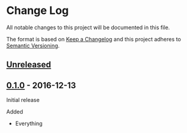 # Change Log

All notable changes to this project will be documented in this file.

The format is based on [Keep a Changelog](http://keepachangelog.com/)
and this project adheres to [Semantic Versioning](http://semver.org/).

## [Unreleased]

[Unreleased]: https://github.com/atomist-rugs/workflow-rugs/compare/0.1.0...HEAD

## [0.1.0] - 2016-12-13

[0.1.0]: https://github.com/atomist-rugs/workflow-rugs/tree/0.1.0

Initial release

Added

-   Everything
